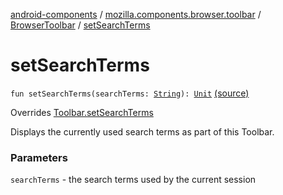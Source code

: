 [android-components](../../index.md) / [mozilla.components.browser.toolbar](../index.md) / [BrowserToolbar](index.md) / [setSearchTerms](./set-search-terms.md)

# setSearchTerms

`fun setSearchTerms(searchTerms: `[`String`](https://kotlinlang.org/api/latest/jvm/stdlib/kotlin/-string/index.html)`): `[`Unit`](https://kotlinlang.org/api/latest/jvm/stdlib/kotlin/-unit/index.html) [(source)](https://github.com/mozilla-mobile/android-components/blob/master/components/browser/toolbar/src/main/java/mozilla/components/browser/toolbar/BrowserToolbar.kt#L564)

Overrides [Toolbar.setSearchTerms](../../mozilla.components.concept.toolbar/-toolbar/set-search-terms.md)

Displays the currently used search terms as part of this Toolbar.

### Parameters

`searchTerms` - the search terms used by the current session